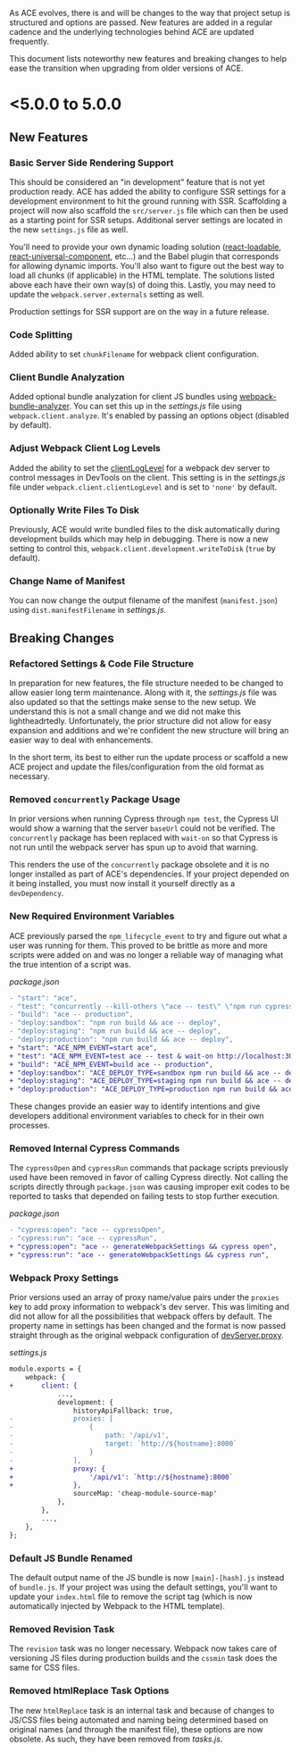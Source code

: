 As ACE evolves, there is and will be changes to the way that project setup is structured and options are passed. New features are added in a regular cadence and the underlying technologies behind ACE are updated frequently.

This document lists noteworthy new features and breaking changes to help ease the transition when upgrading from older versions of ACE.

# <5.0.0 to 5.0.0

## New Features
### Basic Server Side Rendering Support
This should be considered an "in development" feature that is not yet production ready. ACE has added the ability to configure SSR settings for a development environment to hit the ground running with SSR. Scaffolding a project will now also scaffold the `src/server.js` file which can then be used as a starting point for SSR setups. Additional server settings are located in the new `settings.js` file as well.

You'll need to provide your own dynamic loading solution ([react-loadable](https://github.com/jamiebuilds/react-loadable), [react-universal-component](https://github.com/faceyspacey/react-universal-component), etc...) and the Babel plugin that corresponds for allowing dynamic imports. You'll also want to figure out the best way to load all chunks (if applicable) in the HTML template. The solutions listed above each have their own way(s) of doing this. Lastly, you may need to update the `webpack.server.externals` setting as well.

Production settings for SSR support are on the way in a future release.

### Code Splitting
Added ability to set `chunkFilename` for webpack client configuration.

### Client Bundle Analyzation
Added optional bundle analyzation for client JS bundles using [webpack-bundle-analyzer](https://github.com/webpack-contrib/webpack-bundle-analyzer). You can set this up in the *settings.js* file using `webpack.client.analyze`. It's enabled by passing an options object (disabled by default).

### Adjust Webpack Client Log Levels
Added the ability to set the [clientLogLevel](https://webpack.js.org/configuration/dev-server/#devserver-clientloglevel) for a webpack dev server to control messages in DevTools on the client. This setting is in the *settings.js* file under `webpack.client.clientLogLevel` and is set to `'none'` by default.

### Optionally Write Files To Disk
Previously, ACE would write bundled files to the disk automatically during development builds which may help in debugging. There is now a new setting to control this, `webpack.client.development.writeToDisk` (`true` by default).

### Change Name of Manifest
You can now change the output filename of the manifest (`manifest.json`) using `dist.manifestFilename` in *settings.js*.

## Breaking Changes
### Refactored Settings & Code File Structure
In preparation for new features, the file structure needed to be changed to allow easier long term maintenance. Along with it, the *settings.js* file was also updated so that the settings make sense to the new setup. We understand this is not a small change and we did not make this lightheadrtedly. Unfortunately, the prior structure did not allow for easy expansion and additions and we're confident the new structure will bring an easier way to deal with enhancements.

In the short term, its best to either run the update process or scaffold a new ACE project and update the files/configuration from the old format as necessary.

### Removed `concurrently` Package Usage
In prior versions when running Cypress through `npm test`, the Cypress UI would show a warning that the server `baseUrl` could not be verified. The `concurrently` package has been replaced with `wait-on` so that Cypress is not run until the webpack server has spun up to avoid that warning.

This renders the use of the `concurrently` package obsolete and it is no longer installed as part of ACE's dependencies. If your project depended on it being installed, you must now install it yourself directly as a `devDependency`.

### New Required Environment Variables
ACE previously parsed the `npm_lifecycle_event` to try and figure out what a user was running for them. This proved to be brittle as more and more scripts were added on and was no longer a reliable way of managing what the true intention of a script was.

*package.json*
```diff
- "start": "ace",
- "test": "concurrently --kill-others \"ace -- test\" \"npm run cypress:open\"",
- "build": "ace -- production",
- "deploy:sandbox": "npm run build && ace -- deploy",
- "deploy:staging": "npm run build && ace -- deploy",
- "deploy:production": "npm run build && ace -- deploy",
+ "start": "ACE_NPM_EVENT=start ace",
+ "test": "ACE_NPM_EVENT=test ace -- test & wait-on http://localhost:3000 && npm run cypress:open",
+ "build": "ACE_NPM_EVENT=build ace -- production",
+ "deploy:sandbox": "ACE_DEPLOY_TYPE=sandbox npm run build && ace -- deploy",
+ "deploy:staging": "ACE_DEPLOY_TYPE=staging npm run build && ace -- deploy",
+ "deploy:production": "ACE_DEPLOY_TYPE=production npm run build && ace -- deploy",
```

These changes provide an easier way to identify intentions and give developers additional environment variables to check for in their own processes.

### Removed Internal Cypress Commands
The `cypressOpen` and `cypressRun` commands that package scripts previously used have been removed in favor of calling Cypress directly. Not calling the scripts directly through `package.json` was causing improper exit codes to be reported to tasks that depended on failing tests to stop further execution.

*package.json*
```diff
- "cypress:open": "ace -- cypressOpen",
- "cypress:run": "ace -- cypressRun",
+ "cypress:open": "ace -- generateWebpackSettings && cypress open",
+ "cypress:run": "ace -- generateWebpackSettings && cypress run",
```

### Webpack Proxy Settings
Prior versions used an array of proxy name/value pairs under the `proxies` key to add proxy information to webpack's dev server. This was limiting and did not allow for all the possibilities that webpack offers by default. The property name in settings has been changed and the format is now passed straight through as the original webpack configuration of [devServer.proxy](https://webpack.js.org/configuration/dev-server/#devserver-proxy).

*settings.js*
```diff
module.exports = {
    webpack: {
+       client: {
            ...,
            development: {
                historyApiFallback: true,
-               proxies: [
-                   {
-                       path: '/api/v1',
-                       target: `http://${hostname}:8000`
-                   }
-               ],
+               proxy: {
+                   '/api/v1': `http://${hostname}:8000`
+               },
                sourceMap: 'cheap-module-source-map'
            },
        },
        ...,
    },
};

```

### Default JS Bundle Renamed
The default output name of the JS bundle is now `[main]-[hash].js` instead of `bundle.js`. If your project was using the default settings, you'll want to update your `index.html` file to remove the script tag (which is now automatically injected by Webpack to the HTML template).

### Removed Revision Task
The `revision` task was no longer necessary. Webpack now takes care of versioning JS files during production builds and the `cssmin` task does the same for CSS files.

### Removed htmlReplace Task Options
The new `htmlReplace` task is an internal task and because of changes to JS/CSS files being automated and naming being determined based on original names (and through the manifest file), these options are now obsolete. As such, they have been removed from *tasks.js*.
